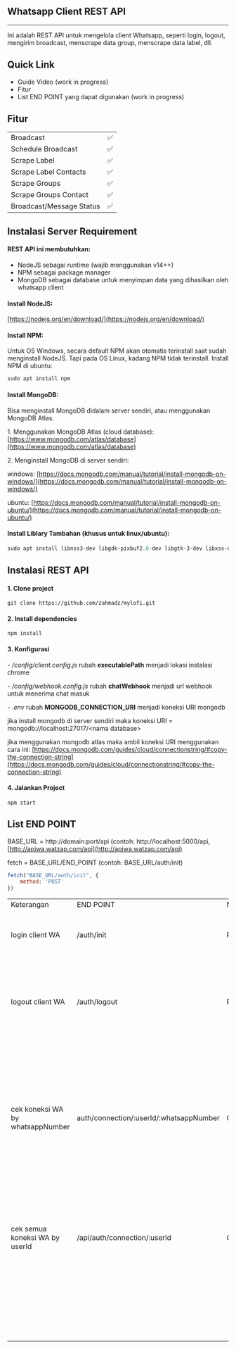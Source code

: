 ## Whatsapp Client REST API

---

Ini adalah REST API untuk mengelola client Whatsapp, seperti login, logout, mengirim broadcast, menscrape data group, menscrape data label, dll.

## Quick Link

*   Guide Video (work in progress)
*   Fitur
*   List END POINT yang dapat digunakan (work in progress)

## Fitur

<table><tbody><tr><td>Broadcast</td><td>✅</td></tr><tr><td>Schedule Broadcast</td><td>✅</td></tr><tr><td>Scrape Label</td><td>✅</td></tr><tr><td>Scrape Label Contacts</td><td>✅</td></tr><tr><td>Scrape Groups</td><td>✅</td></tr><tr><td>Scrape Groups Contact</td><td>✅</td></tr><tr><td>Broadcast/Message Status</td><td>✅</td></tr></tbody></table>

## Instalasi Server Requirement

#### **REST API ini membutuhkan:**

*   NodeJS sebagai runtime (wajib menggunakan v14++)
*   NPM sebagai package manager
*   MongoDB sebagai database untuk menyimpan data yang dihasilkan oleh whatsapp client

#### **Install NodeJS:**

[https://nodejs.org/en/download/](https://nodejs.org/en/download/)

#### **Install NPM:**

Untuk OS Windows, secara default NPM akan otomatis terinstall saat sudah menginstall NodeJS. Tapi pada OS Linux, kadang NPM tidak terinstall. Install NPM di ubuntu:

```powershell
sudo apt install npm
```

#### **Install MongoDB:**

Bisa menginstall MongoDB didalam server sendiri, atau menggunakan MongoDB Atlas.

1\. Menggunakan MongoDB Atlas (cloud database): [https://www.mongodb.com/atlas/database](https://www.mongodb.com/atlas/database)

2\. Menginstall MongoDB di server sendiri:

windows: [https://docs.mongodb.com/manual/tutorial/install-mongodb-on-windows/](https://docs.mongodb.com/manual/tutorial/install-mongodb-on-windows/)

ubuntu: [https://docs.mongodb.com/manual/tutorial/install-mongodb-on-ubuntu/](https://docs.mongodb.com/manual/tutorial/install-mongodb-on-ubuntu/)

#### **Install Liblary Tambahan (khusus untuk linux/ubuntu):**

```powershell
sudo apt install libnss3-dev libgdk-pixbuf2.0-dev libgtk-3-dev libxss-de libgconf-2-4 libatk1.0-0 libatk-bridge2.0-0 libgdk-pixbuf2.0-0 libgtk-3-0 libgbm-dev libnss3-dev libxss-dev ffmpeg google-chrome-stable
```

## Instalasi REST API

#### **1\. Clone project**

```
git clone https://github.com/zahmadz/mylofi.git
```

#### **2\. Install dependencies**

```
npm install
```

#### **3\. Konfigurasi**

_\- /config/client.config.js_ rubah **executablePath** menjadi lokasi instalasi chrome

_\- /config/webhook.config.js_ rubah **chatWebhook** menjadi url webhook untuk menerima chat masuk

\- ._env_ rubah **MONGODB\_CONNECTION\_URI** menjadi koneksi URI mongodb

jika install mongodb di server sendiri maka koneksi URI = mongodb://localhost:27017/\<nama database>

jika menggunakan mongodb atlas maka ambil koneksi URI menggunakan cara ini: [https://docs.mongodb.com/guides/cloud/connectionstring/#copy-the-connection-string](https://docs.mongodb.com/guides/cloud/connectionstring/#copy-the-connection-string)

#### **4\. Jalankan Project**

```
npm start
```

## List END POINT

BASE\_URL = http://domain:port/api (contoh: http://localhost:5000/api, [http://apiwa.watzap.com/api](http://apiwa.watzap.com/api)

fetch = BASE\_URL/END\_POINT (contoh: BASE\_URL/auth/init)

```javascript
fetch("BASE_URL/auth/init", {
    method: 'POST'
})
```

<table><tbody><tr><td>Keterangan</td><td>END POINT</td><td>Method</td><td>Body</td><td>Return</td></tr><tr><td>login client WA</td><td>/auth/init</td><td>POST</td><td><pre><code class="language-json">{
"userId":&nbsp;"zulzul",
"whatsappNumber":&nbsp;"082118358997"
}</code></pre></td><td><pre><code class="language-json">{
 "status": "ok" / "failed"
 "message":
}</code></pre></td></tr><tr><td>logout client WA</td><td>/auth/logout</td><td>POST</td><td><pre><code class="language-json">{
"userId":&nbsp;"zulzul",
"whatsappNumber":&nbsp;"082118358997"
}</code></pre></td><td><pre><code class="language-json">{
 "status": "ok" / "failed"
 "message",
 "data": {
          "userId",
          "082118358997"
 }
}</code></pre></td></tr><tr><td>cek koneksi WA by whatsappNumber</td><td>auth/connection/:userId/:whatsappNumber</td><td>GET</td><td>-</td><td><pre><code class="language-json">{
 "status": "ok" / "failed"
 "connectionStatus": {
   "state": "UNAUTHORIZE" / "SCANNING_QR" / "READY",
   "qrString": , // disisi client, rubah string qr ke gambar
   "info": // client info (nama, no wa, dll)
 }
}</code></pre></td></tr><tr><td>cek semua koneksi WA by userId</td><td>/api/auth/connection/:userId</td><td>GET</td><td>-</td><td><pre><code class="language-json">{
 "status": "ok" / "failed"
 "whatsappAccounts": [], // daftar nomor akun wa
 "connections": [] // daftar detail koneksi akun wa
}</code></pre></td></tr><tr><td>&nbsp;</td><td>&nbsp;</td><td>&nbsp;</td><td>&nbsp;</td><td>&nbsp;</td></tr><tr><td>&nbsp;</td><td>&nbsp;</td><td>&nbsp;</td><td>&nbsp;</td><td>&nbsp;</td></tr><tr><td>&nbsp;</td><td>&nbsp;</td><td>&nbsp;</td><td>&nbsp;</td><td>&nbsp;</td></tr><tr><td>&nbsp;</td><td>&nbsp;</td><td>&nbsp;</td><td>&nbsp;</td><td>&nbsp;</td></tr><tr><td>&nbsp;</td><td>&nbsp;</td><td>&nbsp;</td><td>&nbsp;</td><td>&nbsp;</td></tr></tbody></table>
